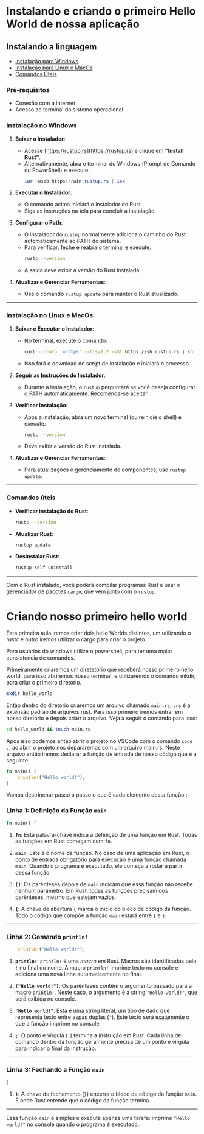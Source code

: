 # Instalando e criando o primeiro Hello World de nossa aplicação

## Instalando a linguagem

- [Instalação para Windows](#instalação-no-windows)
- [Instalação para Linux e MacOs](#instalação-no-linux-e-macos)
- [Comandos Úteis](#comandos-úteis)

### Pré-requisitos

- Conexão com a internet
- Acesso ao terminal do sistema operacional

### Instalação no Windows

1. **Baixar o Instalador**:
   - Acesse [https://rustup.rs](https://rustup.rs) e clique em **"Install Rust"**.
   - Alternativamente, abra o terminal do Windows (Prompt de Comando ou PowerShell) e execute:
     ```powershell
     iwr -useb https://win.rustup.rs | iex
     ```
2. **Executar o Instalador**:

   - O comando acima iniciará o instalador do Rust.
   - Siga as instruções na tela para concluir a instalação.

3. **Configurar o Path**:

   - O instalador do `rustup` normalmente adiciona o caminho do Rust automaticamente ao PATH do sistema.
   - Para verificar, feche e reabra o terminal e execute:
     ```bash
     rustc --version
     ```
   - A saída deve exibir a versão do Rust instalada.

4. **Atualizar e Gerenciar Ferramentas**:
   - Use o comando `rustup update` para manter o Rust atualizado.

---

### Instalação no Linux e MacOs

1. **Baixar e Executar o Instalador**:

   - No terminal, execute o comando:
     ```bash
     curl --proto '=https' --tlsv1.2 -sSf https://sh.rustup.rs | sh
     ```
   - Isso fará o download do script de instalação e iniciará o processo.

2. **Seguir as Instruções do Instalador**:

   - Durante a instalação, o `rustup` perguntará se você deseja configurar o PATH automaticamente. Recomenda-se aceitar.

3. **Verificar Instalação**:

   - Após a instalação, abra um novo terminal (ou reinicie o shell) e execute:
     ```bash
     rustc --version
     ```
   - Deve exibir a versão do Rust instalada.

4. **Atualizar e Gerenciar Ferramentas**:
   - Para atualizações e gerenciamento de componentes, use `rustup update`.

---

### Comandos úteis

- **Verificar instalação do Rust**:
  ```bash
  rustc --version
  ```
- **Atualizar Rust**:
  ```bash
  rustup update
  ```
- **Desinstalar Rust**:
  ```bash
  rustup self uninstall
  ```

---

Com o Rust instalado, você poderá compilar programas Rust e usar o gerenciador de pacotes `cargo`, que vem junto com o `rustup`.

# Criando nosso primeiro hello world

Esta primeira aula iremos criar dois hello Worlds distintos, um utilizando o rustc e outro iremos utilizar o cargo para criar o projeto.

Para usuários do windows utilize o powershell, para ter uma maior consistencia de comandos.

Primeiramente criaremos um diretetório que receberá nosso primeiro hello world, para isso abriremos nosso terminal, e utilizaremos o comando mkdir, para criar o primeiro diretório.

```bash
mkdir hello_world
```

Então dentro do diretório criaremos um arquivo chamado `main.rs`, `.rs` é a extensão padrão de arquivos rust. Para isso primeiro iremos entrar em nosso diretório e depois criatr o arquivo. Veja a seguir o comando para isso:

```bash
cd hello_world && touch main.rs
```

Após isso podemos então abrir o projeto no VSCode com o comando `code .`, ao abrir o projeto nos depararemos com um arquivo main.rs. Neste arquivo então iremos declarar a função de entrada de nosso código que é a seguinte:

```rust
fn main() {
    println!("Hello world!");
}
```

Vamos destrinchar passo a passo o que é cada elemento desta função :

### Linha 1: Definição da Função `main`

```rust
fn main() {
```

1. **`fn`**: Esta palavra-chave indica a definição de uma função em Rust. Todas as funções em Rust começam com `fn`.

2. **`main`**: Este é o nome da função. No caso de uma aplicação em Rust, o ponto de entrada obrigatório para execução é uma função chamada `main`. Quando o programa é executado, ele começa a rodar a partir dessa função.

3. **`()`**: Os parênteses depois de `main` indicam que essa função não recebe nenhum parâmetro. Em Rust, todas as funções precisam dos parênteses, mesmo que estejam vazios.

4. **`{`**: A chave de abertura `{` marca o início do bloco de código da função. Todo o código que compõe a função `main` estará entre `{` e `}`.

---

### Linha 2: Comando `println!`

```rust
    println!("Hello world!");
```

1. **`println!`**: `println!` é uma _macro_ em Rust. Macros são identificadas pelo `!` no final do nome. A macro `println!` imprime texto no console e adiciona uma nova linha automaticamente no final.

2. **`("Hello world!")`**: Os parênteses contêm o argumento passado para a macro `println!`. Neste caso, o argumento é a string `"Hello world!"`, que será exibida no console.

3. **`"Hello world!"`**: Esta é uma string literal, um tipo de dado que representa texto entre aspas duplas (`"`). Este texto será exatamente o que a função imprime no console.

4. **`;`**: O ponto e vírgula (`;`) termina a instrução em Rust. Cada linha de comando dentro da função geralmente precisa de um ponto e vírgula para indicar o final da instrução.

---

### Linha 3: Fechando a Função `main`

```rust
}
```

1. **`}`**: A chave de fechamento (`}`) encerra o bloco de código da função `main`. É onde Rust entende que o código da função termina.

---

Essa função `main` é simples e executa apenas uma tarefa: imprime `"Hello world!"` no console quando o programa é executado.
